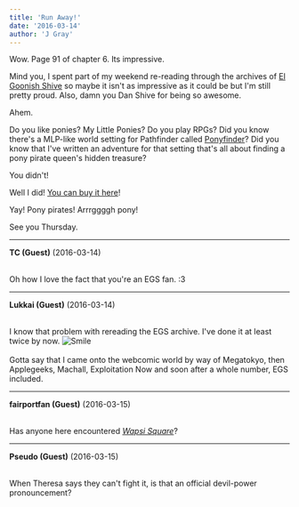 ```yaml
---
title: 'Run Away!'
date: '2016-03-14'
author: 'J Gray'
---
```


<p>Wow. Page 91 of chapter 6. Its impressive.</p><p>Mind you, I spent part of my weekend re-reading through the archives of <a href="http://www.egscomics.com/" target="_blank">El Goonish Shive</a> so maybe it isn't as impressive as it could be but I'm still pretty proud. Also, damn you Dan Shive for being so awesome. </p><p>Ahem.</p><p>Do you like ponies? My Little Ponies? Do you play RPGs? Did you know there's a MLP-like world setting for Pathfinder called <a href="http://ponyfinder.net/" target="_blank">Ponyfinder</a>? Did you know that I've written an adventure for that setting that's all about finding a pony pirate queen's hidden treasure?</p><p>You didn't!</p><p>Well I did! <a href="http://ponyfinder.net/" target="_blank">You can buy it here</a>!</p><p>Yay! Pony pirates! Arrrggggh pony!</p><p>See you Thursday.</p>

---
**TC (Guest)** (2016-03-14)

<br> Oh how I love the fact that you're an EGS fan. :3

---
**Lukkai (Guest)** (2016-03-14)

<br> I know that problem with rereading the EGS archive. I've done it at least twice by now. <img src="/smilies/smile.gif" alt="Smile" border="0"><br><br>Gotta say that I came onto the webcomic world by way of Megatokyo, then Applegeeks, Machall, Exploitation Now and soon after a whole number, EGS included.<br>

---
**fairportfan (Guest)** (2016-03-15)

<br> Has anyone here encountered <a href="http://wapsisquare.com"><i>Wapsi Square</i></a>?

---
**Pseudo (Guest)** (2016-03-15)

<br> When Theresa says they can't fight it, is that an official devil-power pronouncement?<br>

